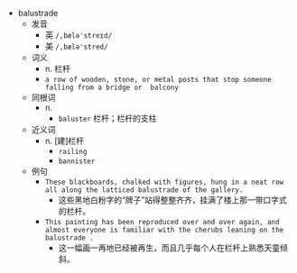 - balustrade
  - 发音
    - 英 `/,bælə'streɪd/`
    - 美 `/,bælə'stred/`
  - 词义
    - n. 栏杆
    - `a row of wooden, stone, or metal posts that stop someone falling from a bridge or  balcony `
  - 同根词
    - n.
      - `baluster` 栏杆；栏杆的支柱
  - 近义词
    - n. [建]栏杆
      - `railing`
      - `bannister`
  - 例句
    - `These blackboards, chalked with figures, hung in a neat row all along the latticed balustrade of the gallery.`
      - 这些黑地白粉字的“牌子”站得整整齐齐，挂满了楼上那一带口字式的栏杆。
    - `This painting has been reproduced over and over again, and almost everyone is familiar with the cherubs leaning on the balustrade .`
      - 这一幅画一再地已经被再生，而且几乎每个人在栏杆上熟悉天童倾斜。

